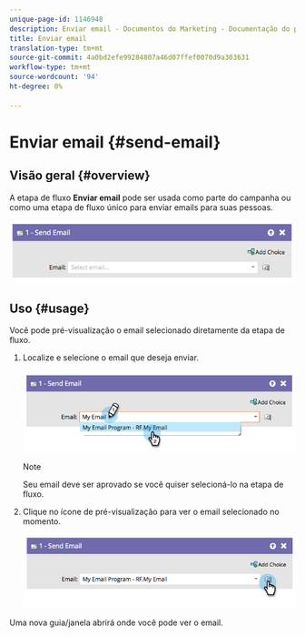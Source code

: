 ```yaml
---
unique-page-id: 1146948
description: Enviar email - Documentos do Marketing - Documentação do produto
title: Enviar email
translation-type: tm+mt
source-git-commit: 4a0bd2efe99284807a46d07ffef0070d9a303631
workflow-type: tm+mt
source-wordcount: '94'
ht-degree: 0%

---
```



# Enviar email {#send-email}

## Visão geral {#overview}

A etapa de fluxo **Enviar email** pode ser usada como parte do campanha ou como uma etapa de fluxo único para enviar emails para suas pessoas.

![](assets/image2014-9-22-10-3a8-3a11.png)

## Uso {#usage}

Você pode pré-visualização o email selecionado diretamente da etapa de fluxo.

1. Localize e selecione o email que deseja enviar.

   ![](assets/image2014-9-22-10-3a8-3a15.png)

   >[!NOTE]
   >
   >Seu email deve ser aprovado se você quiser selecioná-lo na etapa de fluxo.

1. Clique no ícone de pré-visualização para ver o email selecionado no momento.

   ![](assets/image2014-9-22-10-3a8-3a22.png)

Uma nova guia/janela abrirá onde você pode ver o email.
